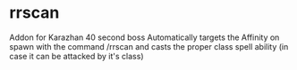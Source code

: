 # rrscan
Addon for Karazhan 40 second boss
Automatically targets the Affinity on spawn with the command /rrscan and casts the proper class spell ability (in case it can be attacked by it's class)
